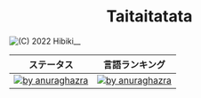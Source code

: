 <h1 align="center">Taitaitatata</h1>

![(C) 2022 Hibiki__](https://cdn.discordapp.com/attachments/905078954107469856/947270700274708510/792058e332ff8a46.jpg)

|ステータス|言語ランキング|
|-|-|
|[![by anuraghazra](https://github-readme-stats.vercel.app/api?username=Taitaitatata&show_icons=true)](https://github.com/anuraghazra/github-readme-stats/)|[![by anuraghazra](https://github-readme-stats.vercel.app/api/top-langs/?username=Taitaitatata&layout=compact)](https://github.com/anuraghazra/github-readme-stats)|